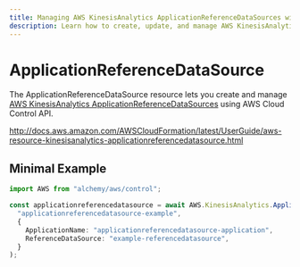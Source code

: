 ```yaml
---
title: Managing AWS KinesisAnalytics ApplicationReferenceDataSources with Alchemy
description: Learn how to create, update, and manage AWS KinesisAnalytics ApplicationReferenceDataSources using Alchemy Cloud Control.
---
```


# ApplicationReferenceDataSource

The ApplicationReferenceDataSource resource lets you create and manage [AWS KinesisAnalytics ApplicationReferenceDataSources](https://docs.aws.amazon.com/kinesisanalytics/latest/userguide/) using AWS Cloud Control API.

http://docs.aws.amazon.com/AWSCloudFormation/latest/UserGuide/aws-resource-kinesisanalytics-applicationreferencedatasource.html

## Minimal Example

```ts
import AWS from "alchemy/aws/control";

const applicationreferencedatasource = await AWS.KinesisAnalytics.ApplicationReferenceDataSource(
  "applicationreferencedatasource-example",
  {
    ApplicationName: "applicationreferencedatasource-application",
    ReferenceDataSource: "example-referencedatasource",
  }
);
```

